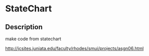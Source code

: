 # StateChart

## Description
make code from statechart

http://jcsites.juniata.edu/faculty/rhodes/smui/projects/asgn06.html
